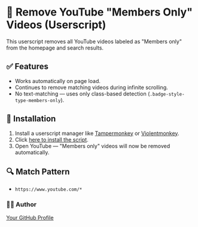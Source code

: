 # 🧹 Remove YouTube "Members Only" Videos (Userscript)

This userscript removes all YouTube videos labeled as "Members only" from the homepage and search results.

## ✅ Features

- Works automatically on page load.
- Continues to remove matching videos during infinite scrolling.
- No text-matching — uses only class-based detection (`.badge-style-type-members-only`).

## 🔧 Installation

1. Install a userscript manager like [Tampermonkey](https://www.tampermonkey.net/) or [Violentmonkey](https://violentmonkey.github.io/).
2. Click [here to install the script](https://github.com/MoritzTimpe/Youtube-Hide-Members-Locked-Content/blob/main/Youtube-Hide-Members-Locked-Content.js).
3. Open YouTube — "Members only" videos will now be removed automatically.

## 🔍 Match Pattern

- `https://www.youtube.com/*`

### 👨‍💻 Author

[Your GitHub Profile](https://github.com/MoritzTimpe)
